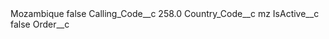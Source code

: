<?xml version="1.0" encoding="UTF-8"?>
<CustomMetadata xmlns="http://soap.sforce.com/2006/04/metadata" xmlns:xsi="http://www.w3.org/2001/XMLSchema-instance" xmlns:xsd="http://www.w3.org/2001/XMLSchema">
    <label>Mozambique</label>
    <protected>false</protected>
    <values>
        <field>Calling_Code__c</field>
        <value xsi:type="xsd:double">258.0</value>
    </values>
    <values>
        <field>Country_Code__c</field>
        <value xsi:type="xsd:string">mz</value>
    </values>
    <values>
        <field>IsActive__c</field>
        <value xsi:type="xsd:boolean">false</value>
    </values>
    <values>
        <field>Order__c</field>
        <value xsi:nil="true"/>
    </values>
</CustomMetadata>
